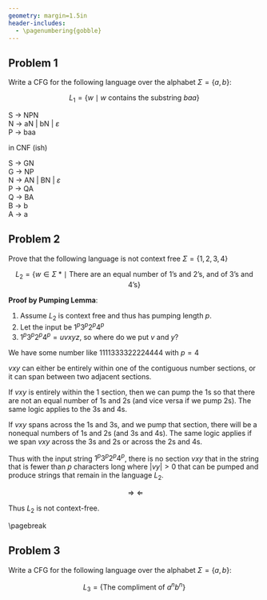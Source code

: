 ```yaml
---
geometry: margin=1.5in
header-includes:
  - \pagenumbering{gobble}
---
```


## Problem 1

Write a CFG for the following language over the alphabet $\Sigma = \{a, b\}$:

$$L_1 = \{w \mid w \text{ contains the substring } baa\}$$

S &rarr; NPN \
N &rarr; aN | bN | $\varepsilon$ \
P &rarr; baa

in CNF (ish)

S &rarr; GN \
G &rarr; NP \
N &rarr; AN | BN | $\varepsilon$ \
P &rarr; QA \
Q &rarr; BA \
B &rarr; b \
A &rarr; a

## Problem 2

Prove that the following language is not context free $\Sigma = \{1, 2, 3, 4\}$

$$L_2 = \{w \in \Sigma * \mid \text{ There are an equal number of 1's and 2's, and of 3's and 4's}\}$$

**Proof by Pumping Lemma**:

1. Assume $L_2$ is context free and thus has pumping length $p$.
2. Let the input be $1^p3^p2^p4^p$
3. $1^p3^p2^p4^p = uvxyz$, so where do we put $v$ and $y$?

We have some number like $1111333322224444$ with $p = 4$ 

$vxy$ can either be entirely within one of the contiguous number sections, or it can span between two adjacent sections.

If $vxy$ is entirely within the $1$ section, then we can pump the $1$s so that there are not an equal number of $1$s and $2$s (and vice versa if we pump $2$s). The same logic applies to the $3$s and $4$s.

If $vxy$ spans across the $1$s and $3$s, and we pump that section, there will be a nonequal numbers of $1$s and $2$s (and $3$s and $4$s). The same logic applies if we span $vxy$ across the $3$s and $2$s or across the $2$s and $4$s.

Thus with the input string $1^p3^p2^p4^p$, there is no section $vxy$ that in the string that is fewer than $p$ characters long where $|vy| > 0$ that can be pumped and produce strings that remain in the language $L_2$.

$$\Longrightarrow \Longleftarrow$$

Thus $L_2$ is not context-free.

\pagebreak

## Problem 3

Write a CFG for the following language over the alphabet $\Sigma = \{a, b\}$:

$$L_3 = \{\text{The compliment of } a^nb^n\}$$
